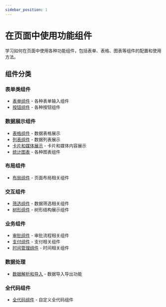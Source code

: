```yaml
---
sidebar_position: 1
---
```


# 在页面中使用功能组件

学习如何在页面中使用各种功能组件，包括表单、表格、图表等组件的配置和使用方法。

## 组件分类

### 表单类组件
- [表单组件](./form-components) - 各种表单输入组件
- [按钮组件](./button-components) - 各种按钮组件

### 数据展示组件
- [表格组件](./table-components) - 数据表格展示
- [列表组件](./list-components) - 数据列表展示
- [卡片和媒体展示](./card-and-media-display) - 卡片和媒体内容展示
- [统计图表](./statistical-charts) - 各种图表组件

### 布局组件
- [布局组件](./layout-components) - 页面布局相关组件

### 交互组件
- [筛选组件](./filter-components) - 数据筛选相关组件
- [树形组件](./tree-components) - 树形结构展示组件

### 业务组件
- [审批组件](./approval-components) - 审批流程相关组件
- [支付组件](./payment-components) - 支付相关组件
- [时间管理组件](./time-management-components) - 时间相关组件

### 数据处理
- [数据解析和导入](./data-parsing-and-import) - 数据导入导出功能

### 全代码组件
- [全代码组件](./full-code-components) - 自定义全代码组件